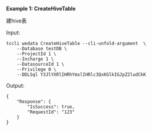 **Example 1: CreateHiveTable**

建hive表

Input: 

```
tccli wedata CreateHiveTable --cli-unfold-argument  \
    --Database testDB \
    --ProjectId 1 \
    --Incharge 1 \
    --DatasourceId 1 \
    --Privilege 0 \
    --DDLSql Y3JlYXRlIHRhYmxlIHRlc3QxKGlkIGJpZ2ludCkK
```

Output: 
```
{
    "Response": {
        "IsSuccess": true,
        "RequestId": "123"
    }
}
```

